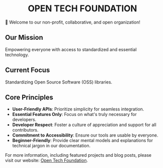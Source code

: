 <div align="center">
  
# OPEN TECH FOUNDATION

</div>

🙏 Welcome to our non-profit, collaborative, and open organization!

## Our Mission
Empowering everyone with access to standardized and essential technology.

## Current Focus
Standardizing Open Source Software (OSS) libraries.

## Core Principles
- **User-Friendly APIs**: Prioritize simplicity for seamless integration.
- **Essential Features Only**: Focus on what's truly necessary for developers.
- **Developer Respect**: Foster a culture of appreciation and support for all contributors.
- **Commitment to Accessibility**: Ensure our tools are usable by everyone.
- **Beginner-Friendly**: Provide clear mental models and explanations for technical jargon in our documentation.

For more information, including featured projects and blog posts, please visit our website: [Open Tech Foundation](https://open-tech-foundation.pages.dev/).
